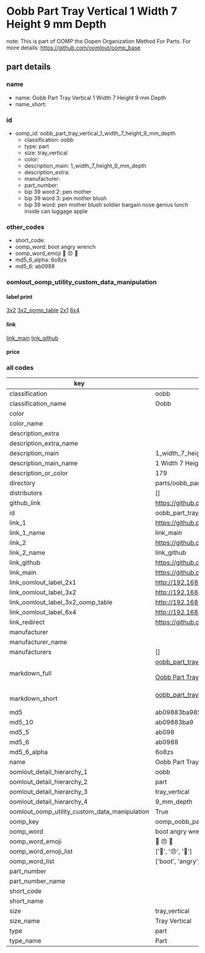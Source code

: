 # Oobb Part Tray Vertical 1 Width 7 Height 9 mm Depth  

note: This is part of OOMP the Oopen Organization Method For Parts. For more details: https://github.com/oomlout/oomp_base

##  part details
  







### name
* name: Oobb Part Tray Vertical 1 Width 7 Height 9 mm Depth
* name_short: 
### id
* oomp_id: oobb_part_tray_vertical_1_width_7_height_9_mm_depth
  * classification: oobb
  * type: part
  * size: tray_vertical
  * color: 
  * description_main: 1_width_7_height_9_mm_depth
  * description_extra: 
  * manufacturer: 
  * part_number: 
  * bip 39 word 2: pen mother
  * bip 39 word 3: pen mother blush
  * bip 39 word: pen mother blush soldier bargain nose genius lunch inside can luggage apple

### other_codes
* short_code: 
* oomp_word: boot angry wrench
* oomp_word_emoji :boot: :angry: :wrench:
* md5_6_alpha: 6o8zs
* md5_6: ab0988






### oomlout_oomp_utility_custom_data_manipulation
#### label print
[3x2](http://192.168.1.245:1112/?label=oomp%206o8zs)
[3x2_oomp_table](http://192.168.1.108:1112/?label=oomp%206o8zs)
[2x1](http://192.168.1.242:1112/?label=oomp%206o8zs)
[6x4](http://192.168.1.55:1112/?label=oomp%206o8zs)    

#### link

[link_main](https://github.com/oomlout/oomlout_oomp_version_1_messy/tree/main/parts/oobb_part_tray_vertical_1_width_7_height_9_mm_depth) [link_github](https://github.com/oomlout/oomlout_oomp_version_1_messy/tree/main/parts/oobb_part_tray_vertical_1_width_7_height_9_mm_depth)                             

#### price







### all codes 
| key | value |  
| --- | --- |  
| classification | oobb |  
| classification_name | Oobb |  
| color |  |  
| color_name |  |  
| description_extra |  |  
| description_extra_name |  |  
| description_main | 1_width_7_height_9_mm_depth |  
| description_main_name | 1 Width 7 Height 9 mm Depth |  
| description_or_color | 179 |  
| directory | parts/oobb_part_tray_vertical_1_width_7_height_9_mm_depth |  
| distributors | [] |  
| github_link | https://github.com/oomlout/oomlout_oomp_part_src/tree/main/parts/oobb_part_tray_vertical_1_width_7_height_9_mm_depth |  
| id | oobb_part_tray_vertical_1_width_7_height_9_mm_depth |  
| link_1 | https://github.com/oomlout/oomlout_oomp_version_1_messy/tree/main/parts/oobb_part_tray_vertical_1_width_7_height_9_mm_depth |  
| link_1_name | link_main |  
| link_2 | https://github.com/oomlout/oomlout_oomp_version_1_messy/tree/main/parts/oobb_part_tray_vertical_1_width_7_height_9_mm_depth |  
| link_2_name | link_github |  
| link_github | https://github.com/oomlout/oomlout_oomp_version_1_messy/tree/main/parts/oobb_part_tray_vertical_1_width_7_height_9_mm_depth |  
| link_main | https://github.com/oomlout/oomlout_oomp_version_1_messy/tree/main/parts/oobb_part_tray_vertical_1_width_7_height_9_mm_depth |  
| link_oomlout_label_2x1 | http://192.168.1.242:1112/?label=oomp%206o8zs |  
| link_oomlout_label_3x2 | http://192.168.1.245:1112/?label=oomp%206o8zs |  
| link_oomlout_label_3x2_oomp_table | http://192.168.1.108:1112/?label=oomp%206o8zs |  
| link_oomlout_label_6x4 | http://192.168.1.55:1112/?label=oomp%206o8zs |  
| link_redirect | https://github.com/oomlout/oomlout_oomp_version_1_messy/tree/main/parts/oobb_part_tray_vertical_1_width_7_height_9_mm_depth |  
| manufacturer |  |  
| manufacturer_name |  |  
| manufacturers | [] |  
| markdown_full | [oobb_part_tray_vertical_1_width_7_height_9_mm_depth](none)<br>[](none)<br>[Oobb Part Tray Vertical 1 Width 7 Height 9 Mm Depth](none)<br><br> |  
| markdown_short | [oobb_part_tray_vertical_1_width_7_height_9_mm_depth](none)<br><br> |  
| md5 | ab09883ba9852c1e59895ce831240d13 |  
| md5_10 | ab09883ba9 |  
| md5_5 | ab098 |  
| md5_6 | ab0988 |  
| md5_6_alpha | 6o8zs |  
| name | Oobb Part Tray Vertical 1 Width 7 Height 9 mm Depth |  
| oomlout_detail_hierarchy_1 | oobb |  
| oomlout_detail_hierarchy_2 | part |  
| oomlout_detail_hierarchy_3 | tray_vertical |  
| oomlout_detail_hierarchy_4 | 9_mm_depth |  
| oomlout_oomp_utility_custom_data_manipulation | True |  
| oomp_key | oomp_oobb_part_tray_vertical_1_width_7_height_9_mm_depth |  
| oomp_word | boot angry wrench |  
| oomp_word_emoji | :boot: :angry: :wrench: |  
| oomp_word_emoji_list | [':boot:', ':angry:', ':wrench:'] |  
| oomp_word_list | ['boot', 'angry', 'wrench'] |  
| part_number |  |  
| part_number_name |  |  
| short_code |  |  
| short_name |  |  
| size | tray_vertical |  
| size_name | Tray Vertical |  
| type | part |  
| type_name | Part |  
